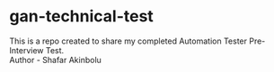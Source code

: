 # gan-technical-test
This is a repo created to share my completed Automation Tester Pre-Interview Test.<br />
Author - Shafar Akinbolu
